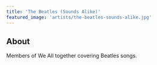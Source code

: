 ```yaml
---
title: 'The Beatles (Sounds Alike)'
featured_image: 'artists/the-beatles-sounds-alike.jpg'
---
```


## About

Members of We All together covering Beatles songs.

